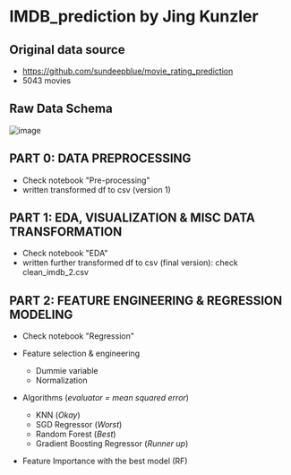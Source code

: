 # IMDB_prediction by Jing Kunzler

## Original data source
* https://github.com/sundeepblue/movie_rating_prediction
* 5043 movies

## Raw Data Schema

![image](https://user-images.githubusercontent.com/34362014/138983758-57e5e3cd-90b1-434c-a28e-75ebe4e1a94f.png)

## PART 0: DATA PREPROCESSING

* Check notebook "Pre-processing"
* written transformed df to csv (version 1)

## PART 1: EDA, VISUALIZATION & MISC DATA TRANSFORMATION

* Check notebook "EDA"
* written further transformed df to csv (final version): check clean_imdb_2.csv

## PART 2: FEATURE ENGINEERING & REGRESSION MODELING

* Check notebook "Regression"

* Feature selection & engineering 
    * Dummie variable
    * Normalization

* Algorithms (*evaluator = mean squared error*)
    * KNN (*Okay*)
    * SGD Regressor (*Worst*)
    * Random Forest (*Best*)
    * Gradient Boosting Regressor (*Runner up*)

* Feature Importance with the best model (RF)
